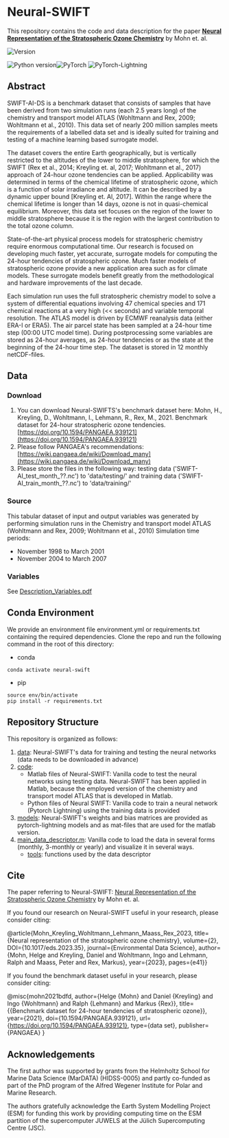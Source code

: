 # Neural-SWIFT

This repository contains the code and data description for the paper **[Neural Representation of the Stratospheric Ozone Chemistry](https://www.cambridge.org/core/journals/environmental-data-science/article/neural-representation-of-the-stratospheric-ozone-chemistry/C91E0C5424C59765842728D51FD06FAC?utm_campaign=shareaholic&utm_medium=copy_link&utm_source=bookmark)** by Mohn et. al.

![Version](https://img.shields.io/badge/version-0.0.2-green)

![Python version](https://upload.wikimedia.org/wikipedia/commons/a/a5/Blue_Python_3.8_Shield_Badge.svg)![PyTorch](https://img.shields.io/badge/PyTorch-1.11.2-orange) ![PyTorch-Lightning](https://img.shields.io/badge/PyTorch--Lightning-1.6.3-orange)

## Abstract
SWIFT-AI-DS is a benchmark dataset that consists of samples that have been derived from two simulation runs (each 2.5 years long) of the chemistry and transport model ATLAS (Wohltmann and Rex, 2009; Wohltmann et al., 2010). This data set of nearly 200 million samples meets the requirements of a labelled data set and is ideally suited for training and testing of a machine learning based surrogate model. 

The dataset covers the entire Earth geographically, but is vertically restricted to the altitudes of the lower to middle stratosphere, for which the SWIFT (Rex et al., 2014; Kreyling et. al, 2017; Wohltmann et al., 2017) approach of 24-hour ozone tendencies can be applied. Applicability was determined in terms of the chemical lifetime of stratospheric ozone, which is a function of solar irradiance and altitude. It can be described by a dynamic upper bound [Kreyling et. Al, 2017]. Within the range where the chemical lifetime is longer than 14 days, ozone is not in quasi-chemical equilibrium. Moreover, this data set focuses on the region of the lower to middle stratosphere because it is the region with the largest contribution to the total ozone column.

State-of-the-art physical process models for stratospheric chemistry require enormous computational time. Our research is focused on developing much faster, yet accurate, surrogate models for computing the 24-hour tendencies of stratospheric ozone. Much faster models of stratospheric ozone provide a new application area such as for climate models. These surrogate models benefit greatly from the methodological and hardware improvements of the last decade. 

Each simulation run uses the full stratospheric chemistry model to solve a system of differential equations involving 47 chemical species and 171 chemical reactions at a very high (<< seconds) and variable temporal resolution. The ATLAS model is driven by ECMWF reanalysis data (either ERA-I or ERA5). The air parcel state has been sampled at a 24-hour time step (00:00 UTC model time). During postprocessing some variables are stored as 24-hour averages, as 24-hour tendencies or as the state at the beginning of the 24-hour time step. The dataset is stored in 12 monthly netCDF-files.

## Data
### Download
1. You can download Neural-SWIFTS's benchmark dataset here: Mohn, H., Kreyling, D., Wohltmann, I., Lehmann, R., Rex, M., 2021. Benchmark dataset for 24-hour stratospheric ozone tendencies. [https://doi.org/10.1594/PANGAEA.939121](https://doi.org/10.1594/PANGAEA.939121)
2. Please follow PANGAEA's recommendations: [https://wiki.pangaea.de/wiki/Download_many](https://wiki.pangaea.de/wiki/Download_many)
3. Please store the files in the following way: testing data ('SWIFT-AI_test_month_??.nc') to 'data/testing/' and training data ('SWIFT-AI_train_month_??.nc') to 'data/training/'
### Source
This tabular dataset of input and output variables was generated by performing simulation runs in the Chemistry and transport model ATLAS (Wohltmann and Rex, 2009; Wohltmann et al., 2010)
Simulation time periods:
- November 1998 to March 2001
- November 2004 to March 2007
### Variables
See [Description_Variables.pdf](https://github.com/helgemohn/SWIFT-AI-DS/tree/main/Description_Variables.pdf)

## Conda Environment
We provide an environment file environment.yml or requirements.txt containing the required dependencies. Clone the repo and run the following command in the root of this directory:

- conda
```conda create --name neural-swift --file requirements.txt --channel conda-forge
conda activate neural-swift
```
- pip
```python3 -m venv env
source env/bin/activate
pip install -r requirements.txt
```
## Repository Structure

This repository is organized as follows:

1. [data](https://github.com/helgemohn/SWIFT-AI-DS/tree/main/data): Neural-SWIFT's data for training and testing the neural networks (data needs to be downloaded in advance)
2. [code](https://github.com/helgemohn/SWIFT-AI-DS/tree/main/code):
   *  Matlab files of Neural-SWIFT: Vanilla code to test the neural networks using testing data. Neural-SWIFT has been applied in Matlab, because the employed version of the chemistry and transport model ATLAS that is developed in Matlab.
   *  Python files of Neural SWIFT: Vanilla code to train a neural network (Pytorch Lightning) using the training data is provided
3. [models](https://github.com/helgemohn/SWIFT-AI-DS/tree/main/models): Neural-SWIFT's weights and bias matrices are provided as pytorch-lightning models and as mat-files that are used for the matlab version.
4. [main_data_descriptor.m](https://github.com/helgemohn/SWIFT-AI-DS/tree/main/main_data_descriptor.m): Vanilla code to load the data in several forms (monthly, 3-monthly or yearly) and visualize it in several ways.
   * [tools](https://github.com/helgemohn/SWIFT-AI-DS/tree/main/tools): functions used by the data descriptor
  
## Cite
The paper referring to Neural-SWIFT:
[Neural Representation of the Stratospheric Ozone Chemistry](https://www.cambridge.org/core/journals/environmental-data-science/article/neural-representation-of-the-stratospheric-ozone-chemistry/C91E0C5424C59765842728D51FD06FAC?utm_campaign=shareaholic&utm_medium=copy_link&utm_source=bookmark) by Mohn et. al.

If you found our research on Neural-SWIFT useful in your research, please consider citing:

@article{Mohn_Kreyling_Wohltmann_Lehmann_Maass_Rex_2023, title={Neural representation of the stratospheric ozone chemistry}, volume={2}, DOI={10.1017/eds.2023.35}, journal={Environmental Data Science}, author={Mohn, Helge and Kreyling, Daniel and Wohltmann, Ingo and Lehmann, Ralph and Maass, Peter and Rex, Markus}, year={2023}, pages={e41}}


If you found the benchmark dataset useful in your research, please consider citing:

@misc{mohn2021bdfd,
 author={Helge {Mohn} and Daniel {Kreyling} and Ingo {Wohltmann} and Ralph {Lehmann} and Markus {Rex}},
 title={{Benchmark dataset for 24-hour tendencies of stratospheric ozone}},
 year={2021},
 doi={10.1594/PANGAEA.939121},
 url={https://doi.org/10.1594/PANGAEA.939121},
 type={data set},
 publisher={PANGAEA}
}

## Acknowledgements

The first author was supported by grants from the Helmholtz School for Marine Data Science (MarDATA) (HIDSS-0005) and partly co-funded as part of the PhD program of the Alfred Wegener Institute for Polar and Marine Research.

The authors gratefully acknowledge the Earth System Modelling Project (ESM) for funding this work by providing computing time on the ESM partition of the supercomputer JUWELS at the Jülich Supercomputing Centre (JSC).
